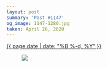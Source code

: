 ```yaml
---
layout: post
summary: 'Post #1147'
og_image: 1147-1280.jpg
taken: April 26, 2020
---
```


<div class="post">
 <time>
  <a href="/1147">
   {{ page.date | date: "%B %-d, %Y" }}
  </a>
 </time>
 <a href="/1147">
  <figure data-taken="4/26/2020">
   <img sizes="(min-width: 700px) 50vw, calc(100vw - 2rem)" src="{{ site.assets_url }}/1147-640.jpg" srcset="{{ site.assets_url }}/1147-320.jpg 320w, {{ site.assets_url }}/1147-640.jpg 640w, {{ site.assets_url }}/1147-960.jpg 960w, {{ site.assets_url }}/1147-1280.jpg 1280w"/>
  </figure>
 </a>
</div>
